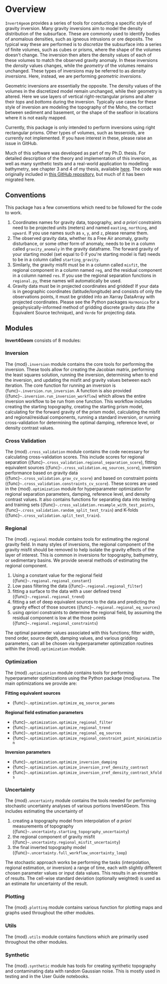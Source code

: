 # Overview

`Invert4geom` provides a series of tools for conducting a specific style of gravity inversion.
Many gravity inversions aim to model the density distribution of the subsurface.
These are commonly used to identify bodies of anomalous densities, such as igneous intrusions or ore deposits.
The typical way these are performed is to _discretize_ the subsurface into a series of finite volumes, such as cubes or prisms, where the shape of the volumes doesn't change.
The inversion then alters the density values of each of these volumes to match the observed gravity anomaly.
In these inversions the _density_ values changes, while the _geometry_ of the volumes remains unchanged.
These types of inversions may be referred to as _density inversions_.
Here, instead, we are performing _geometric inversions_.

Geometric inversions are essentially the opposite.
The density values of the volumes in the discretized model remain unchanged, while their geometry is
altered.
Here we use layers of vertical right-rectangular prisms and alter their _tops_ and _bottoms_ during the inversion.
Typically use cases for these style of inversion are modeling the topography of the Moho, the contact between sediment and basement, or the shape of the seafloor in locations where it is not easily mapped.

Currently, this package is only intended to perform inversions using right rectangular prisms.
Other types of volumes, such as tesseroids, are currently not implemented.
If you have interest in these, please raise an issue in GitHub.

Much of this software was developed as part of my Ph.D. thesis.
For detailed description of the theory and implementation of this inversion, as well as many synthetic tests and a real-world application to modelling bathymetry, see chapter 3 and 4 of my thesis, available [here](https://doi.org/10.26686/wgtn.24408304).
The code was originally included in [this GitHub repository](https://github.com/mdtanker/RIS_gravity_inversion), but much of it has been migrated here.

## Conventions

This package has a few conventions which need to be followed for the code to work.
1) Coordinates names for gravity data, topography, and _a priori_ constraints need to be projected units (meters) and named `easting`, `northing`, and  `upward`.
If you use names such as `x`, `y`, and `z`, please rename them.
2) The observed gravity data, whether its a Free Air anomaly, gravity disturbance, or some other form of anomaly, needs to be in a column called `gravity_anomaly` in the gravity dataframe. The forward gravity of your starting model (set equal to 0 if you're starting model is flat) needs to be in a column called `starting_gravity`.
3) Similarly, the gravity misfit must be in a column called `misfit`, the regional component in a column named `reg`, and the residual component in a column named `res`.
If you use the regional separation functions in `regional.py`, these names will automatically be used.
4) Gravity data must be in projected coordinates and gridded!
If your data is in geographic coordinates (latitude/longitude) and consists of only the observations points, it must be gridded into an Xarray DataArray with projected coordinates. Please see the Python packages `Harmonica` for a geophysically-informed method of gridding discrete gravity data (the Equivalent Source technique), and `Verde` for projecting data.

## Modules

**Invert4Geom** consists of 8 modules:

### Inversion

The {mod}`.inversion` module contains the core tools for performing the inversion.
These tools allow for creating the Jacobian matrix, performing the least squares solution, running the inversion, determining when to end the inversion, and updating the misfit and gravity values between each iteration. The core function for running an inversion is {func}`~.inversion.run_inversion`. A function is also provided ({func}`~.inversion.run_inversion_workflow`) which allows the entire inversion workflow to be run from one function. This workflow includes creating the starting topography, creating the starting prism model, calculating for the forward gravity of the prism model, calculating the misfit and regional/residual components, running a standard inversion, or running cross-validation for determining the optimal damping, reference level, or density contrast values.

### Cross Validation

The {mod}`.cross_validation` module contains the code necessary for calculating cross-validation scores. This include scores for regional separation ({func}`~.cross_validation.regional_separation_score`), fitting equivalent sources ({func}`~.cross_validation.eq_sources_score`), inversion performance based on gravity data ({func}`~.cross_validation.grav_cv_score`) and based on constraint points ({func}`~.cross_validation.constraints_cv_score`). These scores are used in the {mod}`.optimization` module for hyperparameter optimization for regional separation parameters, damping, reference level, and density contrast values.
It also contains functions for separating data into testing and training sets ({func}`~.cross_validation.resample_with_test_points`, {func}`~.cross_validation.random_split_test_train`) and K-folds ({func}`~.cross_validation.split_test_train`).


### Regional

The {mod}`.regional` module contains tools for estimating the regional gravity field.
In many styles of inversions, the regional component of the gravity misfit should be removed to help isolate the gravity effects of the layer of interest.
This is common in inversions for topography, bathymetry, or sedimentary basins.
We provide several methods of estimating the regional component.

1) Using a constant value for the regional field ({func}`~.regional.regional_constant`)
2) Low pass filtering the data ({func}`~.regional.regional_filter`)
3) fitting a surface to the data with a user defined trend ({func}`~.regional.regional_trend`)
4) fitting a set of deep equivalent sources to the data and predicting the gravity effect of those sources ({func}`~.regional.regional_eq_sources`)
5) using _apriori_ constraints to determine the regional field, by assuming the residual component is low at the those points ({func}`~.regional.regional_constraints`)

The optimal parameter values associated with this functions; filter width, trend order, source depth, damping values, and various gridding parameters, can all be chosen via hyperparameter optimization routines within the {mod}`.optimization` module.

### Optimization

The {mod}`.optimization` module contains tools for performing hyperparameter optimizations using the Python package {mod}`optuna`. The main optimizations we provide are:

**Fitting equivalent sources**
* {func}`~.optimization.optimize_eq_source_params`

**Regional field estimation parameters**
* {func}`~.optimization.optimize_regional_filter`
* {func}`~.optimization.optimize_regional_trend`
* {func}`~.optimization.optimize_regional_eq_sources`
* {func}`~.optimization.optimize_regional_constraint_point_minimization`

**Inversion parameters**
* {func}`~.optimization.optimize_inversion_damping`
* {func}`~.optimization.optimize_inversion_zref_density_contrast`
* {func}`~.optimization.optimize_inversion_zref_density_contrast_kfolds`

### Uncertainty

The {mod}`.uncertainty` module contains the tools needed for performing stochastic uncertainty analyses of various portions Invert4Geom. This includes estimating the uncertainty of
1) creating a topography model from interpolation of *a priori* measurements of topography ({func}`~.uncertainty.starting_topography_uncertainty`)
2) the regional component of gravity misfit ({func}`~.uncertainty.regional_misfit_uncertainty`)
3) the final inverted topography model ({func}`~.uncertainty.full_workflow_uncertainty_loop`)

The stochastic approach works be performing the tasks (interpolation, regional estimation, or inversion) a range of time, each with slightly different chosen parameter values or input data values. This results in an ensemble of results. The cell-wise standard deviation (optionally weighted) is used as an estimate for uncertainty of the result.

### Plotting

The {mod}`.plotting` module contains various function for plotting maps and graphs used throughout the other modules.

### Utils

The {mod}`.utils` module contains functions which are primarily used throughout the other modules.

### Synthetic

The {mod}`.synthetic` module has tools for creating synthetic topography and contaminating data with random Gaussian noise. This is mostly used in testing and in the User Guide notebooks.
